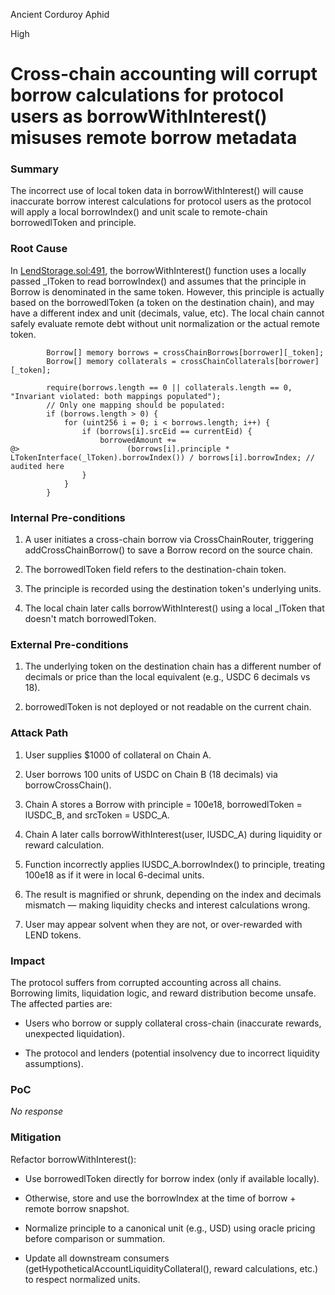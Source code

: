 Ancient Corduroy Aphid

High

# Cross-chain accounting will corrupt borrow calculations for protocol users as borrowWithInterest() misuses remote borrow metadata

### Summary

The incorrect use of local token data in borrowWithInterest() will cause inaccurate borrow interest calculations for protocol users as the protocol will apply a local borrowIndex() and unit scale to remote-chain borrowedlToken and principle.



### Root Cause

In [LendStorage.sol:491](https://github.com/sherlock-audit/2025-05-lend-audit-contest/blob/main/Lend-V2/src/LayerZero/LendStorage.sol#L478-L504), the borrowWithInterest() function uses a locally passed _lToken to read borrowIndex() and assumes that the principle in Borrow is denominated in the same token. However, this principle is actually based on the borrowedlToken (a token on the destination chain), and may have a different index and unit (decimals, value, etc). The local chain cannot safely evaluate remote debt without unit normalization or the actual remote token.
```solidity
        Borrow[] memory borrows = crossChainBorrows[borrower][_token];
        Borrow[] memory collaterals = crossChainCollaterals[borrower][_token];

        require(borrows.length == 0 || collaterals.length == 0, "Invariant violated: both mappings populated");
        // Only one mapping should be populated:
        if (borrows.length > 0) {
            for (uint256 i = 0; i < borrows.length; i++) {
                if (borrows[i].srcEid == currentEid) {
                    borrowedAmount +=
@>                        (borrows[i].principle * LTokenInterface(_lToken).borrowIndex()) / borrows[i].borrowIndex; // audited here
                }
            }
        }
```

### Internal Pre-conditions

1. A user initiates a cross-chain borrow via CrossChainRouter, triggering addCrossChainBorrow() to save a Borrow record on the source chain.

2. The borrowedlToken field refers to the destination-chain token.

3. The principle is recorded using the destination token's underlying units.

4. The local chain later calls borrowWithInterest() using a local _lToken that doesn't match borrowedlToken.

### External Pre-conditions

1. The underlying token on the destination chain has a different number of decimals or price than the local equivalent (e.g., USDC 6 decimals vs 18).

2. borrowedlToken is not deployed or not readable on the current chain.

### Attack Path

1. User supplies $1000 of collateral on Chain A.

2. User borrows 100 units of USDC on Chain B (18 decimals) via borrowCrossChain().

3. Chain A stores a Borrow with principle = 100e18, borrowedlToken = lUSDC_B, and srcToken = USDC_A.

4. Chain A later calls borrowWithInterest(user, lUSDC_A) during liquidity or reward calculation.

5. Function incorrectly applies lUSDC_A.borrowIndex() to principle, treating 100e18 as if it were in local 6-decimal units.

6. The result is magnified or shrunk, depending on the index and decimals mismatch — making liquidity checks and interest calculations wrong.

7. User may appear solvent when they are not, or over-rewarded with LEND tokens.



### Impact

The protocol suffers from corrupted accounting across all chains. Borrowing limits, liquidation logic, and reward distribution become unsafe. The affected parties are:

- Users who borrow or supply collateral cross-chain (inaccurate rewards, unexpected liquidation).

- The protocol and lenders (potential insolvency due to incorrect liquidity assumptions).

### PoC

_No response_

### Mitigation

Refactor borrowWithInterest():

- Use borrowedlToken directly for borrow index (only if available locally).

- Otherwise, store and use the borrowIndex at the time of borrow + remote borrow snapshot.

- Normalize principle to a canonical unit (e.g., USD) using oracle pricing before comparison or summation.

- Update all downstream consumers (getHypotheticalAccountLiquidityCollateral(), reward calculations, etc.) to respect normalized units.